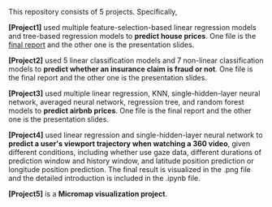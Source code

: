 This repository consists of 5 projects. Specifically, 

**[Project1]** used multiple feature-selection-based linear regression models and tree-based regression models to **predict house prices**. One file is the [final report]() and the other one is the presentation slides.

**[Project2]** used 5 linear classification models and 7 non-linear classification models to **predict whether an insurance claim is fraud or not**. One file is the final report and the other one is the presentation slides.

**[Project3]** used multiple linear regression, KNN, single-hidden-layer neural network, averaged neural network, regression tree, and random forest models to **predict airbnb prices**. One file is the final report and the other one is the presentation slides.

**[Project4]** used linear regression and single-hidden-layer neural network to **predict a user's viewport trajectory when watching a 360 video**, given different conditions, including whether use gaze data, different durations of prediction window and history window, and latitude position prediction or longitude position prediction. The final result is visualized in the .png file and the detailed introduction is included in the .ipynb file.

**[Project5]** is a **Micromap visualization project**.
